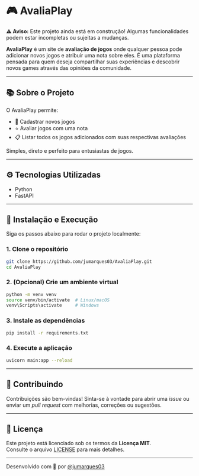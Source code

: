 # 🎮 AvaliaPlay

**⚠️ Aviso:** Este projeto ainda está em construção! Algumas funcionalidades podem estar incompletas ou sujeitas a mudanças.

**AvaliaPlay** é um site de **avaliação de jogos** onde qualquer pessoa pode adicionar novos jogos e atribuir uma nota sobre eles. É uma plataforma pensada para quem deseja compartilhar suas experiências e descobrir novos games através das opiniões da comunidade.

---

## 📚 Sobre o Projeto

O AvaliaPlay permite:

- 📝 Cadastrar novos jogos
- ⭐ Avaliar jogos com uma nota
- 📋 Listar todos os jogos adicionados com suas respectivas avaliações

Simples, direto e perfeito para entusiastas de jogos.

---

## ⚙️ Tecnologias Utilizadas

- Python
- FastAPI

---

## 🚀 Instalação e Execução

Siga os passos abaixo para rodar o projeto localmente:

### 1. Clone o repositório

```bash
git clone https://github.com/jumarques03/AvaliaPlay.git
cd AvaliaPlay
```

### 2. (Opcional) Crie um ambiente virtual

```bash
python -m venv venv
source venv/bin/activate  # Linux/macOS
venv\Scripts\activate     # Windows
```

### 3. Instale as dependências

```bash
pip install -r requirements.txt
```

### 4. Execute a aplicação

```bash
uvicorn main:app --reload
```
---

## 🤝 Contribuindo

Contribuições são bem-vindas! Sinta-se à vontade para abrir uma *issue* ou enviar um *pull request* com melhorias, correções ou sugestões.

---

## 📄 Licença

Este projeto está licenciado sob os termos da **Licença MIT**.\
Consulte o arquivo [LICENSE](LICENSE) para mais detalhes.

---

Desenvolvido com 💙 por [@jumarques03](https://github.com/jumarques03)


